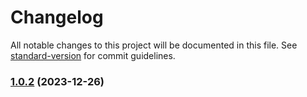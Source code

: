 # Changelog

All notable changes to this project will be documented in this file. See [standard-version](https://github.com/conventional-changelog/standard-version) for commit guidelines.

### [1.0.2](https://github.com/davitkhanal-ai/Ecommerce/compare/v1.0.1...v1.0.2) (2023-12-26)
